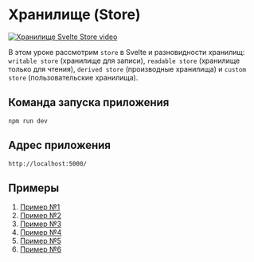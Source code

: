 # Хранилище (Store)

[![Хранилище Svelte Store video](https://img.youtube.com/vi/equxrqhb534/0.jpg)](https://youtu.be/equxrqhb534 "Хранилище Svelte Store")

В этом уроке рассмотрим `store` в Svelte и разновидности хранилищ: `writable store` (хранилище для записи), `readable store` (хранилище только для чтения), `derived store` (производные хранилища) и `custom store` (пользовательские хранилища).

## Команда запуска приложения
`npm run dev`

## Адрес приложения
`http://localhost:5000/`

## Примеры

1. [Пример №1](code/svelte-todo-01)
2. [Пример №2](code/svelte-todo-02)
3. [Пример №3](code/svelte-todo-03)
4. [Пример №4](code/svelte-todo-04)
5. [Пример №5](code/svelte-todo-05)
6. [Пример №6](code/svelte-todo-06)
